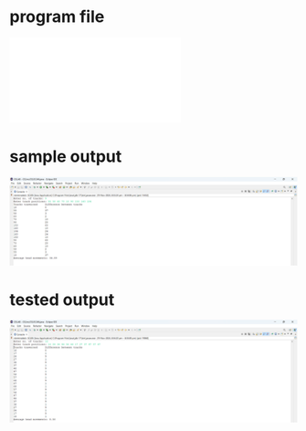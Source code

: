 # program file
![program file](SCAN_523.java)

# sample output
![sample output](SCAN_523.png)

# tested output
![tested output](SCAN_output_523.png)
